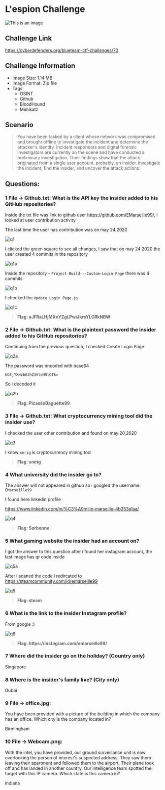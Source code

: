 # L'espion Challenge
![This is an image](/L'espion/Images/L'espionhead.png)

## Challenge Link
https://cyberdefenders.org/blueteam-ctf-challenges/73

## Challenge Information
- Image Size: 	 1.14 MB
- Image Format: Zip file
- Tags: 
    - OSINT 
    - Github 
    - BloodHound 
    - Mimikatz 
 
## Scenario
>You have been tasked by a client whose network was compromised and brought offline to investigate the incident and determine the attacker's identity.
>Incident responders and digital forensic investigators are currently on the scene and have conducted a preliminary investigation. Their findings show that the attack originated from a single user account, probably, an insider.
>Investigate the incident, find the insider, and uncover the attack actions.
            
## Questions:  
### 1 File -> Github.txt: What is the API key the insider added to his GitHub repositories?

Inside the txt file was link to github user https://github.com/EMarseille99/, I looked at user contribution activity

The last time the user has contribution was on may 24,2020 

![q1](/L'espion/Images/q1.png)

I clicked the green square to see all changes, 
I saw that on may 24 2020 the user created 4 commits in the repository

![q1a](/L'espion/Images/q1a.png)

Inside the repository - `Project-Build---Custom-Login-Page` there was 4 commits

![q1b](/L'espion/Images/q1b.png)

I checked the `Update Login Page.js` 

![q1c](/L'espion/Images/q1c.png)

> **Flag: aJFRaLHjMXvYZgLPwiJkroYLGRkNBW**

### 2 File -> Github.txt: What is the plaintext password the insider added to his GitHub repositories?
Continuing from the previous question, I checked Create Login Page

![q2a](/L'espion/Images/q2a.png)

The password was encoded with base64

```base64
UGljYXNzb0JhZ3VldHRlOTk=
```
So i decoded it

![q2b](/L'espion/Images/q2b.png)

> **Flag: PicassoBaguette99**

### 3 File -> Github.txt: What cryptocurrency mining tool did the insider use?
I checked the user other contribution and found on may 20,2020 

![q3](/L'espion/Images/q3.png)

I know `xmrig` is cryptocurrency mining tool

> **Flag: xmrig**

### 4 What university did the insider go to?
The answer will not appeared in github so i googled the username `EMarseille99`

I found here linkedin profile

https://www.linkedin.com/in/%C3%A9milie-marseille-4b353a1aa/

![q4](/L'espion/Images/q4.png)

> **Flag: Sorbonne**

### 5 What gaming website the insider had an account on?
I got the answer to this question after i found her instagram account, the last image has qr code inside

![q5a](/L'espion/Images/q5a.png)

After i scaned the code i redircated to https://steamcommunity.com/id/emarseille99

![q5](/L'espion/Images/q5.png)

> **Flag: steam**


### 6 What is the link to the insider Instagram profile?
From google :)

![q6](/L'espion/Images/q6.png)

> **Flag: https://<i></i>instagram.com/emarseille99/**

### 7 Where did the insider go on the holiday? (Country only)

Singapore

### 8 Where is the insider's family live? (City only)

Dubai

### 9 File -> office.jpg:
You have been provided with a picture of the building in which the company has an office. Which city is the company located in?

Birmingham

### 10 File -> Webcam.png:
With the intel, you have provided, our ground surveillance unit is now overlooking the person of interest's suspected address. They saw them leaving their apartment and followed them to the airport. Their plane took off and has landed in another country. Our intelligence team spotted the target with this IP camera. Which state is this camera in?

indiana 
